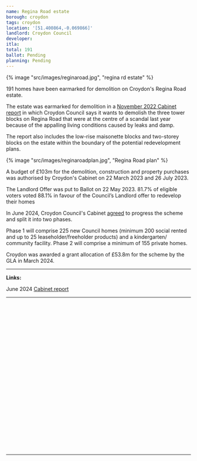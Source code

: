 ```yaml
---
name: Regina Road estate 
borough: croydon
tags: croydon
location: '[51.400864,-0.069866]'
landlord: Croydon Council
developer:
itla:
total: 191
ballot: Pending
planning: Pending
---
```

{% image "src/images/reginaroad.jpg", "regina rd estate" %}

191 homes have been earmarked for demolition on Croydon's Regina Road estate.

The estate was earmarked for demolition in a [November 2022 Cabinet report](https://democracy.croydon.gov.uk/documents/s41429/12a%20Report%20-%20Regina%20Road.pdf) in which Croydon Council says it wants to demolish the three tower blocks on Regina Road that were at the centre of a scandal last year because of the appalling living conditions caused by leaks and damp.

The report also includes the low-rise maisonette blocks and two-storey blocks on the estate within the boundary of the potential redevelopment plans.

{% image "src/images/reginaroadplan.jpg", "Regina Road plan" %}

A budget of £103m for the demolition, construction and property purchases was authorised by Croydon's Cabinet on 22 March 2023 and 26 July 2023.

The Landlord Offer was put to Ballot on 22 May 2023. 81.7% of eligible voters voted 88.1% in favour of the Council’s Landlord offer to redevelop their homes

In June 2024, Croydon Council's Cabinet [agreed](https://democracy.croydon.gov.uk/documents/s59160/Regina%20Road%20Cabinet%20Report%20-%20Project%20Update%2015.07.24.pdf) to progress the scheme and split it into two phases. 

Phase 1 will comprise 225 new Council homes (minimum 200 social rented and up to 25 leaseholder/freeholder products) and a kindergarten/ community facility.  Phase 2 will comprise a minimum of 155 private homes.

Croydon was awarded a grant allocation of £53.8m for the scheme by the GLA in March 2024.

---

__Links:__

June 2024 [Cabinet report](https://democracy.croydon.gov.uk/documents/s59160/Regina%20Road%20Cabinet%20Report%20-%20Project%20Update%2015.07.24.pdf)

---

<!------------THE CODE BELOW RENDERS THE MAP - DO NOT EDIT! ---------------------------->

<div id="map" style="width: 100%; height: 400px;"></div>

<script>
  var map = L.map('map').setView({{ location }}, 13);
  L.tileLayer('https://tile.openstreetmap.org/{z}/{x}/{y}.png', {
  maxZoom: 19,
attribution: '&copy; <a href="http://www.openstreetmap.org/copyright">OpenStreetMap</a>'
}).addTo(map);
var circle = L.circle({{ location }}, {
    color: 'red',
    fillColor: '#f03',
    fillOpacity: 0.5,
    radius: 500
}).addTo(map);
</script>

---


